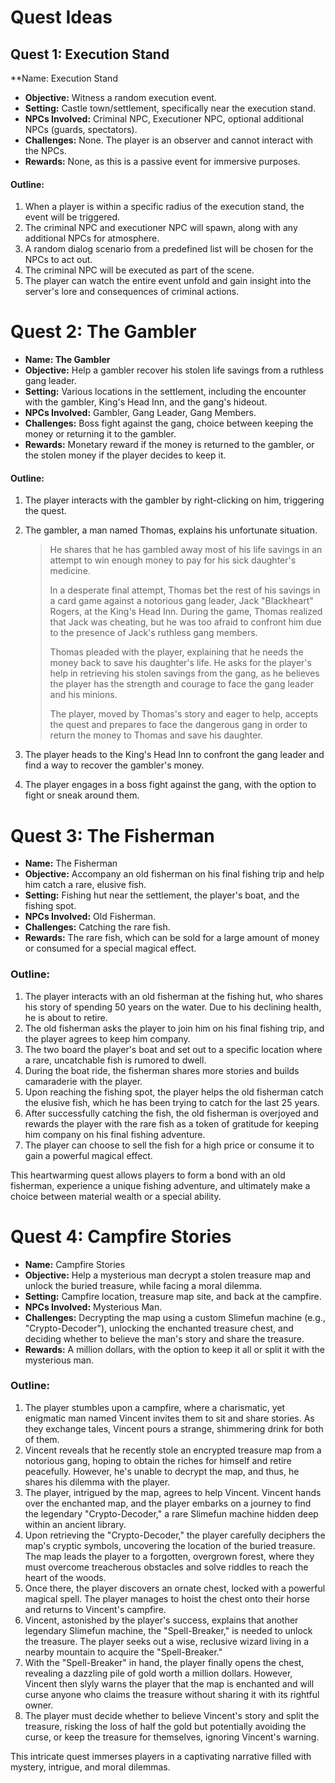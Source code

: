 # Quest Ideas

## **Quest 1: Execution Stand**

**Name: Execution Stand
- **Objective:** Witness a random execution event.
- **Setting:** Castle town/settlement, specifically near the execution stand.
- **NPCs Involved:** Criminal NPC, Executioner NPC, optional additional NPCs (guards, spectators).
- **Challenges:** None. The player is an observer and cannot interact with the NPCs.
- **Rewards:** None, as this is a passive event for immersive purposes.

#### Outline:
1. When a player is within a specific radius of the execution stand, the event will be triggered.
2. The criminal NPC and executioner NPC will spawn, along with any additional NPCs for atmosphere.
3. A random dialog scenario from a predefined list will be chosen for the NPCs to act out.
4. The criminal NPC will be executed as part of the scene.
5. The player can watch the entire event unfold and gain insight into the server's lore and consequences of criminal actions.

# **Quest 2: The Gambler**
- **Name: The Gambler**
- **Objective:** Help a gambler recover his stolen life savings from a ruthless gang leader.
- **Setting:** Various locations in the settlement, including the encounter with the gambler, King's Head Inn, and the gang's hideout.
- **NPCs Involved:** Gambler, Gang Leader, Gang Members.
- **Challenges:** Boss fight against the gang, choice between keeping the money or returning it to the gambler.
- **Rewards:** Monetary reward if the money is returned to the gambler, or the stolen money if the player decides to keep it.

#### Outline:
1. The player interacts with the gambler by right-clicking on him, triggering the quest.
2. The gambler, a man named Thomas, explains his unfortunate situation.
   > He shares that he has gambled away most of his life savings in an attempt to win enough money to pay for his sick daughter's medicine.
   >
   >In a desperate final attempt, Thomas bet the rest of his savings in a card game against a notorious gang leader, Jack "Blackheart" Rogers, at the King's Head Inn. During the game, Thomas realized that Jack was cheating, but he was too afraid to confront him due to the presence of Jack's ruthless gang members.
   >
   >Thomas pleaded with the player, explaining that he needs the money back to save his daughter's life. He asks for the player's help in retrieving his stolen savings from the gang, as he believes the player has the strength and courage to face the gang leader and his minions.
   >
   >The player, moved by Thomas's story and eager to help, accepts the quest and prepares to face the dangerous gang in order to return the money to Thomas and save his daughter.
   
3. The player heads to the King's Head Inn to confront the gang leader and find a way to recover the gambler's money.
4. The player engages in a boss fight against the gang, with the option to fight or sneak around them.

# Quest 3: The Fisherman
- **Name:** The Fisherman
- **Objective:** Accompany an old fisherman on his final fishing trip and help him catch a rare, elusive fish.
- **Setting:** Fishing hut near the settlement, the player's boat, and the fishing spot.
- **NPCs Involved:** Old Fisherman.
- **Challenges:** Catching the rare fish.
- **Rewards:** The rare fish, which can be sold for a large amount of money or consumed for a special magical effect.

### Outline:

1. The player interacts with an old fisherman at the fishing hut, who shares his story of spending 50 years on the water. Due to his declining health, he is about to retire.
2. The old fisherman asks the player to join him on his final fishing trip, and the player agrees to keep him company.
3. The two board the player's boat and set out to a specific location where a rare, uncatchable fish is rumored to dwell.
4. During the boat ride, the fisherman shares more stories and builds camaraderie with the player.
5. Upon reaching the fishing spot, the player helps the old fisherman catch the elusive fish, which he has been trying to catch for the last 25 years.
6. After successfully catching the fish, the old fisherman is overjoyed and rewards the player with the rare fish as a token of gratitude for keeping him company on his final fishing adventure.
7. The player can choose to sell the fish for a high price or consume it to gain a powerful magical effect.

This heartwarming quest allows players to form a bond with an old fisherman, experience a unique fishing adventure, and ultimately make a choice between material wealth or a special ability.

# Quest 4: Campfire Stories
- **Name:** Campfire Stories
- **Objective:** Help a mysterious man decrypt a stolen treasure map and unlock the buried treasure, while facing a moral dilemma.
- **Setting:** Campfire location, treasure map site, and back at the campfire.
- **NPCs Involved:** Mysterious Man.
- **Challenges:** Decrypting the map using a custom Slimefun machine (e.g., "Crypto-Decoder"), unlocking the enchanted treasure chest, and deciding whether to believe the man's story and share the treasure.
- **Rewards:** A million dollars, with the option to keep it all or split it with the mysterious man.

### Outline:
1. The player stumbles upon a campfire, where a charismatic, yet enigmatic man named Vincent invites them to sit and share stories. As they exchange tales, Vincent pours a strange, shimmering drink for both of them.
2. Vincent reveals that he recently stole an encrypted treasure map from a notorious gang, hoping to obtain the riches for himself and retire peacefully. However, he's unable to decrypt the map, and thus, he shares his dilemma with the player.
3. The player, intrigued by the map, agrees to help Vincent. Vincent hands over the enchanted map, and the player embarks on a journey to find the legendary "Crypto-Decoder," a rare Slimefun machine hidden deep within an ancient library.
4. Upon retrieving the "Crypto-Decoder," the player carefully deciphers the map's cryptic symbols, uncovering the location of the buried treasure. The map leads the player to a forgotten, overgrown forest, where they must overcome treacherous obstacles and solve riddles to reach the heart of the woods.
5. Once there, the player discovers an ornate chest, locked with a powerful magical spell. The player manages to hoist the chest onto their horse and returns to Vincent's campfire.
6. Vincent, astonished by the player's success, explains that another legendary Slimefun machine, the "Spell-Breaker," is needed to unlock the treasure. The player seeks out a wise, reclusive wizard living in a nearby mountain to acquire the "Spell-Breaker."
7. With the "Spell-Breaker" in hand, the player finally opens the chest, revealing a dazzling pile of gold worth a million dollars. However, Vincent then slyly warns the player that the map is enchanted and will curse anyone who claims the treasure without sharing it with its rightful owner.
8. The player must decide whether to believe Vincent's story and split the treasure, risking the loss of half the gold but potentially avoiding the curse, or keep the treasure for themselves, ignoring Vincent's warning.

This intricate quest immerses players in a captivating narrative filled with mystery, intrigue, and moral dilemmas.